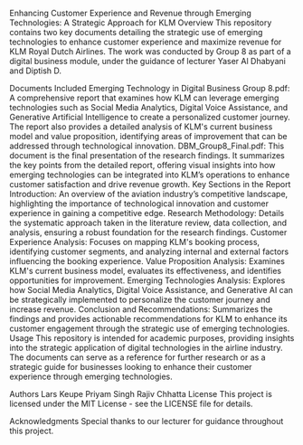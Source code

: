Enhancing Customer Experience and Revenue through Emerging Technologies: A Strategic Approach for KLM
Overview
This repository contains two key documents detailing the strategic use of emerging technologies to enhance customer experience and maximize revenue for KLM Royal Dutch Airlines. The work was conducted by Group 8 as part of a digital business module, under the guidance of lecturer Yaser Al Dhabyani and Diptish D.

Documents Included
Emerging Technology in Digital Business Group 8.pdf:
A comprehensive report that examines how KLM can leverage emerging technologies such as Social Media Analytics, Digital Voice Assistance, and Generative Artificial Intelligence to create a personalized customer journey. The report also provides a detailed analysis of KLM's current business model and value proposition, identifying areas of improvement that can be addressed through technological innovation.
DBM_Group8_Final.pdf:
This document is the final presentation of the research findings. It summarizes the key points from the detailed report, offering visual insights into how emerging technologies can be integrated into KLM’s operations to enhance customer satisfaction and drive revenue growth.
Key Sections in the Report
Introduction: An overview of the aviation industry’s competitive landscape, highlighting the importance of technological innovation and customer experience in gaining a competitive edge.
Research Methodology: Details the systematic approach taken in the literature review, data collection, and analysis, ensuring a robust foundation for the research findings.
Customer Experience Analysis: Focuses on mapping KLM's booking process, identifying customer segments, and analyzing internal and external factors influencing the booking experience.
Value Proposition Analysis: Examines KLM's current business model, evaluates its effectiveness, and identifies opportunities for improvement.
Emerging Technologies Analysis: Explores how Social Media Analytics, Digital Voice Assistance, and Generative AI can be strategically implemented to personalize the customer journey and increase revenue.
Conclusion and Recommendations: Summarizes the findings and provides actionable recommendations for KLM to enhance its customer engagement through the strategic use of emerging technologies.
Usage
This repository is intended for academic purposes, providing insights into the strategic application of digital technologies in the airline industry. The documents can serve as a reference for further research or as a strategic guide for businesses looking to enhance their customer experience through emerging technologies.

Authors
Lars Keupe
Priyam Singh
Rajiv Chhatta
License
This project is licensed under the MIT License - see the LICENSE file for details.

Acknowledgments
Special thanks to our lecturer for guidance throughout this project.

